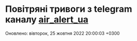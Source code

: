 # Повітряні тривоги з telegram каналу [air_alert_ua](https://t.me/air_alert_ua)

Оновлено:
вівторок, 25 жовтня 2022 20:00:03 +0300
